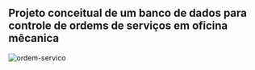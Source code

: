 ## Projeto conceitual de um banco de dados para controle de ordems de serviços em oficina mêcanica

![ordem-servico](https://github.com/user-attachments/assets/e799562b-de32-4fd9-9dac-467e057fa4db)
